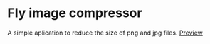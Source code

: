 # Fly image compressor
A simple aplication to reduce the size of png and jpg files. [Preview]("https://flyimagecompressor.netlify.app/")
